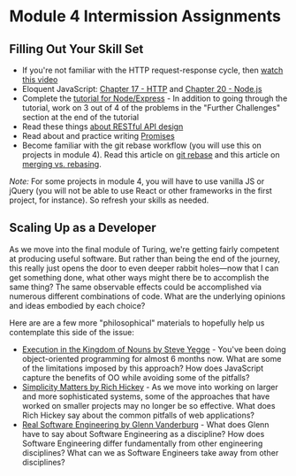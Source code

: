 # Module 4 Intermission Assignments

## Filling Out Your Skill Set

- If you're not familiar with the HTTP request-response cycle, then [watch this video](https://www.youtube.com/watch?v=eesqK59rhGA)
- Eloquent JavaScript: [Chapter 17 - HTTP](http://eloquentjavascript.net/17_http.html) and [Chapter 20 - Node.js](http://eloquentjavascript.net/20_node.html)
- Complete the [tutorial for Node/Express](https://medium.com/@jaeger.rob/introduction-to-nodes-express-js-db5617047150) - In addition to going through the tutorial, work on 3 out of 4 of the problems in the "Further Challenges" section at the end of the tutorial
- Read these things [about RESTful API design](https://hackernoon.com/restful-api-designing-guidelines-the-best-practices-60e1d954e7c9)
- Read about and practice writing [Promises](https://gist.github.com/robbiejaeger/dc8f55c1f9462741090862f736b82cab)
- Become familiar with the git rebase workflow (you will use this on projects in module 4). Read this article on [git rebase](https://www.atlassian.com/git/tutorials/rewriting-history/git-rebase) and this article on [merging vs. rebasing](https://www.atlassian.com/git/tutorials/merging-vs-rebasing).

*Note:* For some projects in module 4, you will have to use vanilla JS or jQuery (you will not be able to use React or other frameworks in the first project, for instance). So refresh your skills as needed.

## Scaling Up as a Developer

As we move into the final module of Turing, we're getting fairly competent at producing useful software. But rather than being the end of the journey, this really just opens the door to even deeper rabbit holes—now that I can get something done, what other ways might there be to accomplish the same thing? The same observable effects could be accomplished via numerous different combinations of code. What are the underlying opinions and ideas embodied by each choice?

Here are are a few more "philosophical" materials to hopefully help us contemplate this side of the issue:

* [Execution in the Kingdom of Nouns by Steve Yegge](http://steve-yegge.blogspot.ca/2006/03/execution-in-kingdom-of-nouns.html) - You've been doing object-oriented programming for almost 6 months now. What are some of the limitations imposed by this approach? How does JavaScript capture the benefits of OO while avoiding some of the pitfalls?
* [Simplicity Matters by Rich Hickey](https://www.youtube.com/watch?v=rI8tNMsozo0) - As we move into working on larger and more sophisticated systems, some of the approaches that have worked on smaller projects may no longer be so effective. What does Rich Hickey say about the common pitfalls of web applications?
* [Real Software Engineering by Glenn Vanderburg](https://www.youtube.com/watch?v=NP9AIUT9nos) - What does Glenn have to say about Software Engineering as a discipline? How does Software Engineering differ fundamentally from other engineering disciplines? What can we as Software Engineers take away from other disciplines?
